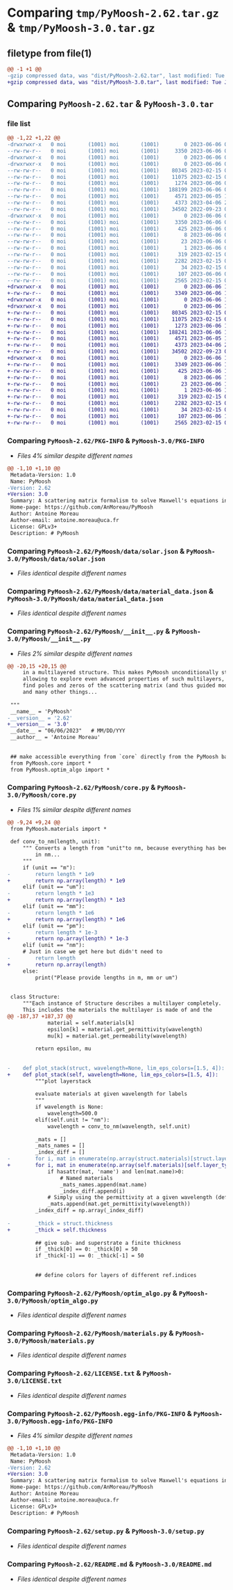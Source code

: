 # Comparing `tmp/PyMoosh-2.62.tar.gz` & `tmp/PyMoosh-3.0.tar.gz`

## filetype from file(1)

```diff
@@ -1 +1 @@
-gzip compressed data, was "dist/PyMoosh-2.62.tar", last modified: Tue Jun  6 08:58:39 2023, max compression
+gzip compressed data, was "dist/PyMoosh-3.0.tar", last modified: Tue Jun  6 11:14:40 2023, max compression
```

## Comparing `PyMoosh-2.62.tar` & `PyMoosh-3.0.tar`

### file list

```diff
@@ -1,22 +1,22 @@
-drwxrwxr-x   0 moi       (1001) moi       (1001)        0 2023-06-06 08:58:39.000000 PyMoosh-2.62/
--rw-rw-r--   0 moi       (1001) moi       (1001)     3350 2023-06-06 08:58:39.000000 PyMoosh-2.62/PKG-INFO
-drwxrwxr-x   0 moi       (1001) moi       (1001)        0 2023-06-06 08:58:39.000000 PyMoosh-2.62/PyMoosh/
-drwxrwxr-x   0 moi       (1001) moi       (1001)        0 2023-06-06 08:58:39.000000 PyMoosh-2.62/PyMoosh/data/
--rw-rw-r--   0 moi       (1001) moi       (1001)    80345 2023-02-15 07:39:17.000000 PyMoosh-2.62/PyMoosh/data/solar.json
--rw-rw-r--   0 moi       (1001) moi       (1001)    11075 2023-02-15 07:39:17.000000 PyMoosh-2.62/PyMoosh/data/material_data.json
--rw-rw-r--   0 moi       (1001) moi       (1001)     1274 2023-06-06 08:58:14.000000 PyMoosh-2.62/PyMoosh/__init__.py
--rw-rw-r--   0 moi       (1001) moi       (1001)   188199 2023-06-06 08:48:44.000000 PyMoosh-2.62/PyMoosh/core.py
--rw-rw-r--   0 moi       (1001) moi       (1001)     4571 2023-06-05 14:15:08.000000 PyMoosh-2.62/PyMoosh/optim_algo.py
--rw-rw-r--   0 moi       (1001) moi       (1001)     4373 2023-04-06 22:06:11.000000 PyMoosh-2.62/PyMoosh/materials.py
--rw-rw-r--   0 moi       (1001) moi       (1001)    34502 2022-09-23 09:03:42.000000 PyMoosh-2.62/LICENSE.txt
-drwxrwxr-x   0 moi       (1001) moi       (1001)        0 2023-06-06 08:58:39.000000 PyMoosh-2.62/PyMoosh.egg-info/
--rw-rw-r--   0 moi       (1001) moi       (1001)     3350 2023-06-06 08:58:39.000000 PyMoosh-2.62/PyMoosh.egg-info/PKG-INFO
--rw-rw-r--   0 moi       (1001) moi       (1001)      425 2023-06-06 08:58:39.000000 PyMoosh-2.62/PyMoosh.egg-info/SOURCES.txt
--rw-rw-r--   0 moi       (1001) moi       (1001)        8 2023-06-06 08:58:39.000000 PyMoosh-2.62/PyMoosh.egg-info/top_level.txt
--rw-rw-r--   0 moi       (1001) moi       (1001)       23 2023-06-06 08:58:39.000000 PyMoosh-2.62/PyMoosh.egg-info/requires.txt
--rw-rw-r--   0 moi       (1001) moi       (1001)        1 2023-06-06 08:58:39.000000 PyMoosh-2.62/PyMoosh.egg-info/dependency_links.txt
--rw-rw-r--   0 moi       (1001) moi       (1001)      319 2023-02-15 08:19:19.000000 PyMoosh-2.62/PyMoosh.egg-info/SOURCES (SFConflict antoine.moreau@uca.fr 2023-05-29-10-11-16).txt
--rw-rw-r--   0 moi       (1001) moi       (1001)     2282 2023-02-15 07:39:17.000000 PyMoosh-2.62/setup.py
--rw-rw-r--   0 moi       (1001) moi       (1001)       34 2023-02-15 07:39:17.000000 PyMoosh-2.62/MANIFEST.in
--rw-rw-r--   0 moi       (1001) moi       (1001)      107 2023-06-06 08:58:39.000000 PyMoosh-2.62/setup.cfg
--rw-rw-r--   0 moi       (1001) moi       (1001)     2565 2023-02-15 07:39:17.000000 PyMoosh-2.62/README.md
+drwxrwxr-x   0 moi       (1001) moi       (1001)        0 2023-06-06 11:14:40.000000 PyMoosh-3.0/
+-rw-rw-r--   0 moi       (1001) moi       (1001)     3349 2023-06-06 11:14:40.000000 PyMoosh-3.0/PKG-INFO
+drwxrwxr-x   0 moi       (1001) moi       (1001)        0 2023-06-06 11:14:40.000000 PyMoosh-3.0/PyMoosh/
+drwxrwxr-x   0 moi       (1001) moi       (1001)        0 2023-06-06 11:14:40.000000 PyMoosh-3.0/PyMoosh/data/
+-rw-rw-r--   0 moi       (1001) moi       (1001)    80345 2023-02-15 07:39:17.000000 PyMoosh-3.0/PyMoosh/data/solar.json
+-rw-rw-r--   0 moi       (1001) moi       (1001)    11075 2023-02-15 07:39:17.000000 PyMoosh-3.0/PyMoosh/data/material_data.json
+-rw-rw-r--   0 moi       (1001) moi       (1001)     1273 2023-06-06 11:14:23.000000 PyMoosh-3.0/PyMoosh/__init__.py
+-rw-rw-r--   0 moi       (1001) moi       (1001)   188241 2023-06-06 10:59:05.000000 PyMoosh-3.0/PyMoosh/core.py
+-rw-rw-r--   0 moi       (1001) moi       (1001)     4571 2023-06-05 14:15:08.000000 PyMoosh-3.0/PyMoosh/optim_algo.py
+-rw-rw-r--   0 moi       (1001) moi       (1001)     4373 2023-04-06 22:06:11.000000 PyMoosh-3.0/PyMoosh/materials.py
+-rw-rw-r--   0 moi       (1001) moi       (1001)    34502 2022-09-23 09:03:42.000000 PyMoosh-3.0/LICENSE.txt
+drwxrwxr-x   0 moi       (1001) moi       (1001)        0 2023-06-06 11:14:40.000000 PyMoosh-3.0/PyMoosh.egg-info/
+-rw-rw-r--   0 moi       (1001) moi       (1001)     3349 2023-06-06 11:14:40.000000 PyMoosh-3.0/PyMoosh.egg-info/PKG-INFO
+-rw-rw-r--   0 moi       (1001) moi       (1001)      425 2023-06-06 11:14:40.000000 PyMoosh-3.0/PyMoosh.egg-info/SOURCES.txt
+-rw-rw-r--   0 moi       (1001) moi       (1001)        8 2023-06-06 11:14:40.000000 PyMoosh-3.0/PyMoosh.egg-info/top_level.txt
+-rw-rw-r--   0 moi       (1001) moi       (1001)       23 2023-06-06 11:14:40.000000 PyMoosh-3.0/PyMoosh.egg-info/requires.txt
+-rw-rw-r--   0 moi       (1001) moi       (1001)        1 2023-06-06 11:14:40.000000 PyMoosh-3.0/PyMoosh.egg-info/dependency_links.txt
+-rw-rw-r--   0 moi       (1001) moi       (1001)      319 2023-02-15 08:19:19.000000 PyMoosh-3.0/PyMoosh.egg-info/SOURCES (SFConflict antoine.moreau@uca.fr 2023-05-29-10-11-16).txt
+-rw-rw-r--   0 moi       (1001) moi       (1001)     2282 2023-02-15 07:39:17.000000 PyMoosh-3.0/setup.py
+-rw-rw-r--   0 moi       (1001) moi       (1001)       34 2023-02-15 07:39:17.000000 PyMoosh-3.0/MANIFEST.in
+-rw-rw-r--   0 moi       (1001) moi       (1001)      107 2023-06-06 11:14:40.000000 PyMoosh-3.0/setup.cfg
+-rw-rw-r--   0 moi       (1001) moi       (1001)     2565 2023-02-15 07:39:17.000000 PyMoosh-3.0/README.md
```

### Comparing `PyMoosh-2.62/PKG-INFO` & `PyMoosh-3.0/PKG-INFO`

 * *Files 4% similar despite different names*

```diff
@@ -1,10 +1,10 @@
 Metadata-Version: 1.0
 Name: PyMoosh
-Version: 2.62
+Version: 3.0
 Summary: A scattering matrix formalism to solve Maxwell's equations in a multilayered structure.
 Home-page: https://github.com/AnMoreau/PyMoosh
 Author: Antoine Moreau
 Author-email: antoine.moreau@uca.fr
 License: GPLv3+
 Description: # PyMoosh
```

### Comparing `PyMoosh-2.62/PyMoosh/data/solar.json` & `PyMoosh-3.0/PyMoosh/data/solar.json`

 * *Files identical despite different names*

### Comparing `PyMoosh-2.62/PyMoosh/data/material_data.json` & `PyMoosh-3.0/PyMoosh/data/material_data.json`

 * *Files identical despite different names*

### Comparing `PyMoosh-2.62/PyMoosh/__init__.py` & `PyMoosh-3.0/PyMoosh/__init__.py`

 * *Files 2% similar despite different names*

```diff
@@ -20,15 +20,15 @@
     in a multilayered structure. This makes PyMoosh unconditionally stable,
     allowing to explore even advanced properties of such multilayers,
     find poles and zeros of the scattering matrix (and thus guided modes),
     and many other things...
 
 """
 __name__ = 'PyMoosh'
-__version__ = '2.62'
+__version__ = '3.0'
 __date__ = "06/06/2023"   # MM/DD/YYY
 __author__ = 'Antoine Moreau'
 
 
 ## make accessible everything from `core` directly from the PyMoosh base package
 from PyMoosh.core import *
 from PyMoosh.optim_algo import *
```

### Comparing `PyMoosh-2.62/PyMoosh/core.py` & `PyMoosh-3.0/PyMoosh/core.py`

 * *Files 1% similar despite different names*

```diff
@@ -9,24 +9,24 @@
 from PyMoosh.materials import *
 
 def conv_to_nm(length, unit):
     """ Converts a length from "unit"to nm, because everything has been coded
         in nm...
     """
     if (unit == "m"):
-        return length * 1e9
+        return np.array(length) * 1e9
     elif (unit == "um"):
-        return length * 1e3
+        return np.array(length) * 1e3
     elif (unit == "mm"):
-        return length * 1e6
+        return np.array(length) * 1e6
     elif (unit == "pm"):
-        return length * 1e-3
+        return np.array(length) * 1e-3
     elif (unit == "nm"):
     # Just in case we get here but didn't need to
-        return length
+        return np.array(length)
     else:
         print("Please provide lengths in m, mm or um")
 
 
 class Structure:
     """Each instance of Structure describes a multilayer completely.
     This includes the materials the multilayer is made of and the
@@ -187,37 +187,37 @@
             material = self.materials[k]
             epsilon[k] = material.get_permittivity(wavelength)
             mu[k] = material.get_permeability(wavelength)
 
         return epsilon, mu
 
 
-    def plot_stack(struct, wavelength=None, lim_eps_colors=[1.5, 4]):
+    def plot_stack(self, wavelength=None, lim_eps_colors=[1.5, 4]):
         """plot layerstack
 
         evaluate materials at given wavelength for labels
         """
         if wavelength is None:
             wavelength=500.0
         elif(self.unit != "nm"):
             wavelength = conv_to_nm(wavelength, self.unit)
 
         _mats = []
         _mats_names = []
         _index_diff = []
-        for i, mat in enumerate(np.array(struct.materials)[struct.layer_type]):
+        for i, mat in enumerate(np.array(self.materials)[self.layer_type]):
             if hasattr(mat, 'name') and len(mat.name)>0:
                 # Named materials
                 _mats_names.append(mat.name)
                 _index_diff.append(i)
             # Simply using the permittivity at a given wavelength (default is 500 nm)
             _mats.append(mat.get_permittivity(wavelength))
         _index_diff = np.array(_index_diff)
 
-        _thick = struct.thickness
+        _thick = self.thickness
 
         ## give sub- and superstrate a finite thickness
         if _thick[0] == 0: _thick[0] = 50
         if _thick[-1] == 0: _thick[-1] = 50
 
 
         ## define colors for layers of different ref.indices
```

### Comparing `PyMoosh-2.62/PyMoosh/optim_algo.py` & `PyMoosh-3.0/PyMoosh/optim_algo.py`

 * *Files identical despite different names*

### Comparing `PyMoosh-2.62/PyMoosh/materials.py` & `PyMoosh-3.0/PyMoosh/materials.py`

 * *Files identical despite different names*

### Comparing `PyMoosh-2.62/LICENSE.txt` & `PyMoosh-3.0/LICENSE.txt`

 * *Files identical despite different names*

### Comparing `PyMoosh-2.62/PyMoosh.egg-info/PKG-INFO` & `PyMoosh-3.0/PyMoosh.egg-info/PKG-INFO`

 * *Files 4% similar despite different names*

```diff
@@ -1,10 +1,10 @@
 Metadata-Version: 1.0
 Name: PyMoosh
-Version: 2.62
+Version: 3.0
 Summary: A scattering matrix formalism to solve Maxwell's equations in a multilayered structure.
 Home-page: https://github.com/AnMoreau/PyMoosh
 Author: Antoine Moreau
 Author-email: antoine.moreau@uca.fr
 License: GPLv3+
 Description: # PyMoosh
```

### Comparing `PyMoosh-2.62/setup.py` & `PyMoosh-3.0/setup.py`

 * *Files identical despite different names*

### Comparing `PyMoosh-2.62/README.md` & `PyMoosh-3.0/README.md`

 * *Files identical despite different names*

